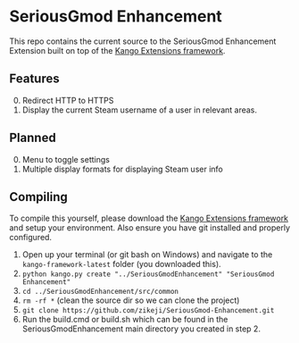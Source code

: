SeriousGmod Enhancement
=============

This repo contains the current source to the SeriousGmod Enhancement Extension built on top of the [Kango Extensions framework](http://kangoextensions.com/).

Features
-----
0. Redirect HTTP to HTTPS
0. Display the current Steam username of a user in relevant areas.

Planned
-----
0. Menu to toggle settings
0. Multiple display formats for displaying Steam user info

Compiling
-----
To compile this yourself, please download the [Kango Extensions framework](http://kangoextensions.com/) and setup your environment. Also ensure you have git installed and properly configured.

1. Open up your terminal (or git bash on Windows) and navigate to the ```kango-framework-latest``` folder (you downloaded this).
2. ```python kango.py create "../SeriousGmodEnhancement" "SeriousGmod Enhancement"```
3. ```cd ../SeriousGmodEnhancement/src/common```
4. ```rm -rf *``` (clean the source dir so we can clone the project)
4. ```git clone https://github.com/zikeji/SeriousGmod-Enhancement.git```
5. Run the build.cmd or build.sh which can be found in the SeriousGmodEnhancement main directory you created in step 2.
